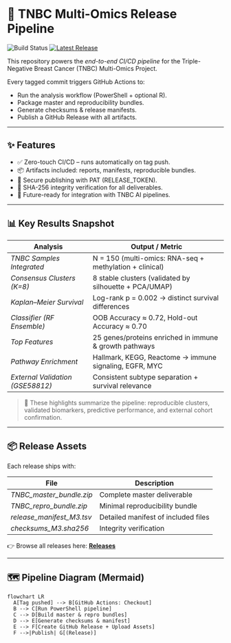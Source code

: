 # 🚀 TNBC Multi-Omics Release Pipeline

![Build Status](https://github.com/Baashi27-ai/tnbc-m1/actions/workflows/build-and-release.yml/badge.svg)
[![Latest Release](https://img.shields.io/github/v/release/Baashi27-ai/tnbc-m1?include_prereleases&sort=semver)](https://github.com/Baashi27-ai/tnbc-m1/releases)

This repository powers the *end-to-end CI/CD pipeline* for the Triple-Negative Breast Cancer (TNBC) Multi-Omics Project.

Every tagged commit triggers GitHub Actions to:
- Run the analysis workflow (PowerShell + optional R).
- Package master and reproducibility bundles.
- Generate checksums & release manifests.
- Publish a GitHub Release with all artifacts.

---

## ✨ Features
- ✅ Zero-touch CI/CD – runs automatically on tag push.
- 📦 Artifacts included: reports, manifests, reproducible bundles.
- 🔐 Secure publishing with PAT (RELEASE_TOKEN).
- 🔎 SHA-256 integrity verification for all deliverables.
- 🤖 Future-ready for integration with TNBC AI pipelines.

---

## 📊 Key Results Snapshot

| Analysis                          | Output / Metric                              |
|-----------------------------------|----------------------------------------------|
| *TNBC Samples Integrated*       | N = 150 (multi-omics: RNA-seq + methylation + clinical) |
| *Consensus Clusters (K=8)*      | 8 stable clusters (validated by silhouette + PCA/UMAP) |
| *Kaplan–Meier Survival*         | Log-rank p = 0.002 → distinct survival differences |
| *Classifier (RF Ensemble)*      | OOB Accuracy ≈ 0.72, Hold-out Accuracy ≈ 0.70 |
| *Top Features*                  | 25 genes/proteins enriched in immune & growth pathways |
| *Pathway Enrichment*            | Hallmark, KEGG, Reactome → immune signaling, EGFR, MYC |
| *External Validation (GSE58812)*| Consistent subtype separation + survival relevance |

> 🔑 These highlights summarize the pipeline: reproducible clusters, validated biomarkers, predictive performance, and external cohort confirmation.

---

## 📦 Release Assets

Each release ships with:

| File                    | Description                         |
|-------------------------|-------------------------------------|
| *TNBC_master_bundle.zip*  | Complete master deliverable         |
| *TNBC_repro_bundle.zip*   | Minimal reproducibility bundle      |
| *release_manifest_M3.tsv* | Detailed manifest of included files |
| *checksums_M3.sha256*     | Integrity verification              |

👉 Browse all releases here: **[Releases](https://github.com/Baashi27-ai/tnbc-m1/releases)**

---

## 🗺 Pipeline Diagram (Mermaid)

```mermaid
flowchart LR
  A[Tag pushed] --> B[GitHub Actions: Checkout]
  B --> C[Run PowerShell pipeline]
  C --> D[Build master & repro bundles]
  D --> E[Generate checksums & manifest]
  E --> F[Create GitHub Release + Upload Assets]
  F -->|Publish| G[(Release)]
